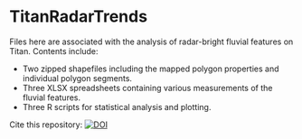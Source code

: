 # TitanRadarTrends

Files here are associated with the analysis of radar-bright fluvial features on Titan. Contents include:
- Two zipped shapefiles including the mapped polygon properties and individual polygon segments.
- Three XLSX spreadsheets containing various measurements of the fluvial features.
- Three R scripts for statistical analysis and plotting.

Cite this repository:  <a href="https://doi.org/10.5281/zenodo.14934638"><img src="https://zenodo.org/badge/939173756.svg" alt="DOI"></a>
